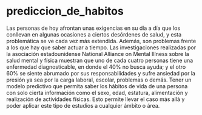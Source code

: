 # prediccion_de_habitos
Las personas de hoy afrontan unas exigencias en su día a día que los conllevan en algunas ocasiones a ciertos desórdenes de salud, y esta problemática se ve cada vez más extendida. Además, son problemas frente a los que hay que saber actuar a tiempo. Las investigaciones realizadas por la asociación estadounidense National Alliance on Mental Illness sobre la salud mental y física muestran que uno de cada cuatro personas tiene una enfermedad diagnosticable, en donde el 40% no busca ayuda; y el otro 60% se siente abrumado por sus responsabilidades y sufre ansiedad por la presión ya sea por la carga laboral, escolar, problemas o demás.
Tener un modelo predictivo que permita saber los hábitos de vida de una persona con solo cierta información como el sexo, edad, estatura, alimentación y realización de actividades físicas. Esto permite llevar el caso más allá y poder aplicar este tipo de estudios a cualquier ámbito o área.
